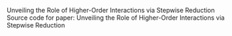 Unveiling the Role of Higher-Order Interactions via Stepwise Reduction
Source code for paper: Unveiling the Role of Higher-Order Interactions via Stepwise Reduction


